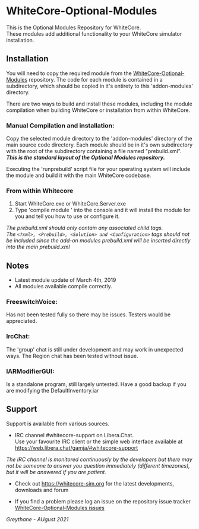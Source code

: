 # WhiteCore-Optional-Modules

This is the Optional Modules Repository for WhiteCore.  
These modules add additional functionality to your WhiteCore simulator installation.

## Installation

You will need to copy the required module from the [WhiteCore-Optional-Modules](https://github.com/WhiteCoreSim/WhiteCore-Optional-Modules)  repository.  The code for each module is contained in a subdirectory, which should be copied in it's entirety to this 'addon-modules' directory.


There are two ways to build and install these modules, including the module compilation when building WhiteCore or installation from within WhiteCore.

### Manual Compilation and installation:
Copy the selected module directory to the 'addon-modules' directory of the main source code directory.
Each module should be in it's own subdirectory with the root of the subdirectory containing a file named "prebuild.xml".  
***This is the standard layout of the Optional Modules repository.***

Executing the 'runprebuild' script file for your operating system will include the module and build it with the main WhiteCore codebase.


### From within Whitecore
1. Start WhiteCore.exe or WhiteCore.Server.exe
2. Type 'compile module <path to the build.am of the module that you want>' into the console and it will install the module for you and tell you how to use or configure it.


*The prebuild.xml should only contain <Project> any associated child tags.  
The `<?xml>, <Prebuild>, <Solution> and <Configuration>` tags should not be included since the add-on modules prebuild.xml will be inserted directly into the main prebuild.xml*


## Notes
- Latest module update of March 4th, 2019
- All modules available compile correctly.

### FreeswitchVoice:
  Has not been tested fully so there may be issues. Testers would be appreciated.
### IrcChat:
  The 'group' chat is still under development and may work in unexpected ways.  The Region chat has been tested without issue.
### IARModifierGUI:
  Is a standalone program, still largely untested.  Have a good backup if you are modifying the DefaultInventory.iar


## Support
Support is available from various sources.

* IRC channel #whitecore-support on Libera.Chat.  
Use your favourite IRC client or the simple web interface available at
 <https://web.libera.chat/gamja/#whitecore-support>
 
 *The IRC channel is monitored continuously by the developers but there may not be someone to answer you question immediately (different timezones), but it will be answered if you are patient.*

* Check out <https://whitecore-sim.org> for the latest developments, downloads and forum

* If you find a problem please log an issue on the repository issue tracker [WhiteCore-Optional-Modules issues](https://github.com/WhiteCoreSim/WhiteCore-Optional-Modules/issues)

*Greythane - AUgust 2021*
 
